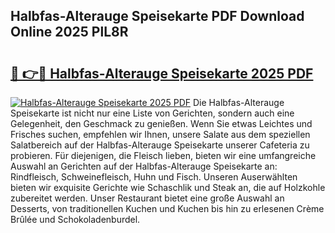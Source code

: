 ## Halbfas-Alterauge Speisekarte PDF Download Online 2025 PlL8R

# <h2><a href="http://gc6n50.nevu.top/?p=Halbfas-Alterauge+Speisekarte">🔗 👉🔴 Halbfas-Alterauge Speisekarte 2025 PDF</a></h2>

[![Halbfas-Alterauge Speisekarte 2025 PDF](https://i.imgur.com/dBaPXMq.png)](http://gc6n50.nevu.top/?p=Halbfas-Alterauge+Speisekarte)
Die Halbfas-Alterauge Speisekarte ist nicht nur eine Liste von Gerichten, sondern auch eine Gelegenheit, den Geschmack zu genießen. Wenn Sie etwas Leichtes und Frisches suchen, empfehlen wir Ihnen, unsere Salate aus dem speziellen Salatbereich auf der Halbfas-Alterauge Speisekarte unserer Cafeteria zu probieren. Für diejenigen, die Fleisch lieben, bieten wir eine umfangreiche Auswahl an Gerichten auf der Halbfas-Alterauge Speisekarte an: Rindfleisch, Schweinefleisch, Huhn und Fisch. Unseren Auserwählten bieten wir exquisite Gerichte wie Schaschlik und Steak an, die auf Holzkohle zubereitet werden. Unser Restaurant bietet eine große Auswahl an Desserts, von traditionellen Kuchen und Kuchen bis hin zu erlesenen Crème Brûlée und Schokoladenburdel.
